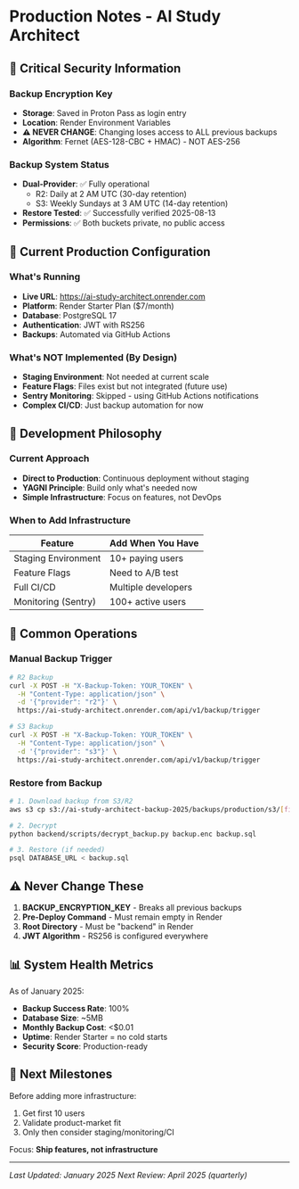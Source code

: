 # Production Notes - AI Study Architect

## 🔐 Critical Security Information

### Backup Encryption Key
- **Storage**: Saved in Proton Pass as login entry
- **Location**: Render Environment Variables
- **⚠️ NEVER CHANGE**: Changing loses access to ALL previous backups
- **Algorithm**: Fernet (AES-128-CBC + HMAC) - NOT AES-256

### Backup System Status
- **Dual-Provider**: ✅ Fully operational
  - R2: Daily at 2 AM UTC (30-day retention)
  - S3: Weekly Sundays at 3 AM UTC (14-day retention)
- **Restore Tested**: ✅ Successfully verified 2025-08-13
- **Permissions**: ✅ Both buckets private, no public access

## 🚀 Current Production Configuration

### What's Running
- **Live URL**: https://ai-study-architect.onrender.com
- **Platform**: Render Starter Plan ($7/month)
- **Database**: PostgreSQL 17
- **Authentication**: JWT with RS256
- **Backups**: Automated via GitHub Actions

### What's NOT Implemented (By Design)
- **Staging Environment**: Not needed at current scale
- **Feature Flags**: Files exist but not integrated (future use)
- **Sentry Monitoring**: Skipped - using GitHub Actions notifications
- **Complex CI/CD**: Just backup automation for now

## 📝 Development Philosophy

### Current Approach
- **Direct to Production**: Continuous deployment without staging
- **YAGNI Principle**: Build only what's needed now
- **Simple Infrastructure**: Focus on features, not DevOps

### When to Add Infrastructure
| Feature | Add When You Have |
|---------|------------------|
| Staging Environment | 10+ paying users |
| Feature Flags | Need to A/B test |
| Full CI/CD | Multiple developers |
| Monitoring (Sentry) | 100+ active users |

## 🔧 Common Operations

### Manual Backup Trigger
```bash
# R2 Backup
curl -X POST -H "X-Backup-Token: YOUR_TOKEN" \
  -H "Content-Type: application/json" \
  -d '{"provider": "r2"}' \
  https://ai-study-architect.onrender.com/api/v1/backup/trigger

# S3 Backup  
curl -X POST -H "X-Backup-Token: YOUR_TOKEN" \
  -H "Content-Type: application/json" \
  -d '{"provider": "s3"}' \
  https://ai-study-architect.onrender.com/api/v1/backup/trigger
```

### Restore from Backup
```bash
# 1. Download backup from S3/R2
aws s3 cp s3://ai-study-architect-backup-2025/backups/production/s3/[filename].enc backup.enc

# 2. Decrypt
python backend/scripts/decrypt_backup.py backup.enc backup.sql

# 3. Restore (if needed)
psql DATABASE_URL < backup.sql
```

## ⚠️ Never Change These

1. **BACKUP_ENCRYPTION_KEY** - Breaks all previous backups
2. **Pre-Deploy Command** - Must remain empty in Render
3. **Root Directory** - Must be "backend" in Render
4. **JWT Algorithm** - RS256 is configured everywhere

## 📊 System Health Metrics

As of January 2025:
- **Backup Success Rate**: 100%
- **Database Size**: ~5MB
- **Monthly Backup Cost**: <$0.01
- **Uptime**: Render Starter = no cold starts
- **Security Score**: Production-ready

## 🎯 Next Milestones

Before adding more infrastructure:
1. Get first 10 users
2. Validate product-market fit
3. Only then consider staging/monitoring/CI

Focus: **Ship features, not infrastructure**

---

*Last Updated: January 2025*
*Next Review: April 2025 (quarterly)*